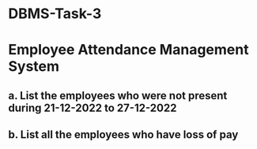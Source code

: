 # DBMS-Task-3

# Employee Attendance Management System
## a. List the employees who were not present during 21-12-2022 to 27-12-2022
## b. List all the employees who have loss of pay
